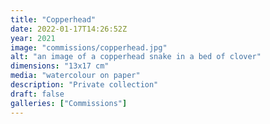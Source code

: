 ```yaml
---
title: "Copperhead"
date: 2022-01-17T14:26:52Z
year: 2021
image: "commissions/copperhead.jpg"
alt: "an image of a copperhead snake in a bed of clover"
dimensions: "13x17 cm"
media: "watercolour on paper"
description: "Private collection"
draft: false
galleries: ["Commissions"]
---
```


